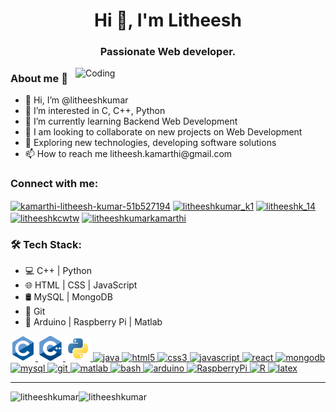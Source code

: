 <!---
litheeshkumar/litheeshkumar is a ✨ special ✨ repository because its `README.md` (this file) appears on your GitHub profile.
You can click the Preview link to take a look at your changes.
--->

<h1 align="center">Hi 👋, I'm Litheesh</h1>
<h3 align="center">Passionate Web developer.</h3>
<img align="right" alt="Coding" width=400 src="https://camo.githubusercontent.com/cae12fddd9d6982901d82580bdf321d81fb299141098ca1c2d4891870827bf17/68747470733a2f2f6d69726f2e6d656469756d2e636f6d2f6d61782f313336302f302a37513379765349765f7430696f4a2d5a2e676966" />

<h3>About me 🧑</h3>
<ul>
  <li>👋 Hi, I’m @litheeshkumar</li>
  <li>👀 I’m interested in C, C++, Python</li>
  <li>🌱 I’m currently learning Backend Web Development</li>
  <li>💞️ I am looking to collaborate on new projects on Web Development</li>  
  <li>🤔 Exploring new technologies, developing software solutions</li>
  <li>📫 How to reach me litheesh.kamarthi@gmail.com</li>
</ul>

<h3 align="left">Connect with me:</h3>
<p align="left">
  <a href="https://www.linkedin.com/in/kamarthi-litheesh-kumar-51b527194/" target="blank"><img align="center" src="https://raw.githubusercontent.com/rahuldkjain/github-profile-readme-generator/master/src/images/icons/Social/linked-in-alt.svg" alt="kamarthi-litheesh-kumar-51b527194" height="30" width="40" /></a>
  <a href="https://www.hackerrank.com/litheeshkumar_k1" target="blank"><img align="center" src="https://user-images.githubusercontent.com/56591763/201489937-65206f7c-75c5-412b-aa76-b651327516f5.png" alt="litheeshkumar_k1" height="50" width="50" /></a>
  <a href="https://leetcode.com/litheeshk_14/" target="blank"><img align="center" src="https://raw.githubusercontent.com/rahuldkjain/github-profile-readme-generator/master/src/images/icons/Social/leet-code.svg" alt="litheeshk_14" height="30" width="40" /></a>
  <a href="https://auth.geeksforgeeks.org/user/litheeshkcwtw" target="blank"><img align="center" src="https://raw.githubusercontent.com/rahuldkjain/github-profile-readme-generator/master/src/images/icons/Social/geeks-for-geeks.svg" alt="litheeshkcwtw" height="30" width="40" /></a>
  <a href="https://www.instagram.com/litheeshkumarkamarthi/" target="blank"><img align="center" src="https://user-images.githubusercontent.com/56591763/201488673-dd4dcaf6-3083-4bbc-9173-35c366076269.png" alt="litheeshkumarkamarthi" height="40" width="40" /></a>
</p>

<h3 align="left">🛠 Tech Stack:</h3>
<ul>
  <li>💻 C++ | Python</li>
  <li>🌐 HTML | CSS | JavaScript</li>
  <li>🛢 MySQL | MongoDB</li>
  <li>🔧 Git</li>
  <li>🔌 Arduino | Raspberry Pi | Matlab</li>
</ul>

<p align="left"> 
    <a href="https://www.cprogramming.com/" target="_blank" rel="noreferrer"> <img src="https://raw.githubusercontent.com/devicons/devicon/master/icons/c/c-original.svg" alt="c" width="40" height="40"/> </a>
    <a href="https://www.w3schools.com/cpp/" target="_blank" rel="noreferrer"> <img src="https://raw.githubusercontent.com/devicons/devicon/master/icons/cplusplus/cplusplus-original.svg" alt="cplusplus" width="40" height="40"/> </a>
    <a href="https://www.python.org" target="_blank" rel="noreferrer"> <img src="https://raw.githubusercontent.com/devicons/devicon/master/icons/python/python-original.svg" alt="python" width="40" height="40"/> </a> 
    <a href="https://www.java.com" target="_blank" rel="noreferrer"> <img src="https://user-images.githubusercontent.com/56591763/201489787-5a56b9f2-986d-4e64-88c8-97eea0ab5ff2.png" alt="java" width="40" height="40"/> </a> 
    <a href="https://www.w3.org/html/" target="_blank" rel="noreferrer"> <img src="https://user-images.githubusercontent.com/56591763/201489627-54df9f0d-57d1-4174-a111-0eeccf5eb72a.png" alt="html5" width="40" height="40"/> </a> 
    <a href="https://www.w3schools.com/css/" target="_blank" rel="noreferrer"> <img src="https://user-images.githubusercontent.com/56591763/201489589-ac4c3c93-06d1-4b30-b7a1-8cf413a598e8.png" alt="css3" width="40" height="40"/> </a> 
    <a href="https://developer.mozilla.org/en-US/docs/Web/JavaScript" target="_blank" rel="noreferrer"> <img src="https://user-images.githubusercontent.com/56591763/201489803-45b66bca-c516-4343-9b1c-634077620bdd.png" alt="javascript" width="40" height="40"/> </a> 
    <a href="https://reactjs.org/" target="_blank" rel="noreferrer"> <img src="https://user-images.githubusercontent.com/56591763/201489748-d7291557-a463-47c1-9ac9-4cb62edc0df9.png" alt="react" width="40" height="40"/> </a> 
    <a href="https://www.mongodb.com/" target="_blank" rel="noreferrer"> <img src="https://user-images.githubusercontent.com/56591763/201489655-bff72c06-de19-4c14-b60b-f1b22fe0a77d.png" alt="mongodb" width="40" height="40"/> </a> 
     <a href="https://www.mysql.com/" target="_blank" rel="noreferrer"> <img src="https://user-images.githubusercontent.com/56591763/201489686-de1bdb4e-b754-4a39-883c-0d2ffd7903cc.png" alt="mysql" width="40" height="40"/> </a> 
   <a href="https://git-scm.com/" target="_blank" rel="noreferrer"> <img src="https://user-images.githubusercontent.com/56591763/201489716-6fd9e5f6-3456-4605-a7c1-423b1a2529bc.png" alt="git" width="40" height="40"/> </a> 
    <a href="https://www.mathworks.com/" target="_blank" rel="noreferrer"> <img src="https://user-images.githubusercontent.com/56591763/201489537-02309f92-63e3-4923-96b1-cba10b5006cb.png" alt="matlab" width="40" height="40"/> </a> 
    <a href="https://www.gnu.org/software/bash/" target="_blank" rel="noreferrer"> <img src="https://user-images.githubusercontent.com/56591763/201489332-1cb3ca05-a143-40ae-bb06-b680febc20f8.png" alt="bash" width="40" height="40"/> </a>
    <a href="https://www.arduino.cc/" target="_blank" rel="noreferrer"> <img src="https://user-images.githubusercontent.com/56591763/201489382-5cba586c-117c-404d-8056-da6530d59111.png" alt="arduino" width="40" height="40"/> </a>
      <a href="https://www.raspberrypi.org/" target="_blank" rel="noreferrer"> <img src="https://user-images.githubusercontent.com/56591763/201490223-9ef982aa-22da-4944-adc7-5caec34c383e.png" alt="RaspberryPi" width="40" height="40"/> </a>
    <a href="https://www.r-project.org/about.html" target="_blank" rel="noreferrer"> <img src="https://user-images.githubusercontent.com/56591763/201489418-bbb667b7-49d8-46bc-9a77-c0d627427a10.png" alt="R" width="40" height="40"/> </a>
    <a href="https://www.latex-project.org/" target="_blank" rel="noreferrer"> <img src="https://user-images.githubusercontent.com/56591763/201490138-e1c00701-9481-4dc7-b416-c189feb49046.png" alt="latex" width="40" height="40"/> </a>
</p>

---------------------
<p><img align="left" src="https://github-readme-stats.vercel.app/api?username=litheeshkumar&show_icons=true&theme=radical" alt="litheeshkumar" /></p>
<p><img src="https://github-readme-stats.vercel.app/api/top-langs/?username=litheeshkumar&layout=compact" alt="litheeshkumar" /></p>
